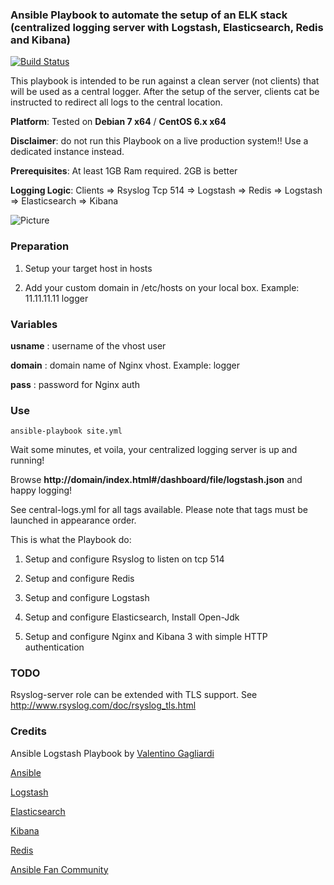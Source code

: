 ### Ansible Playbook to automate the setup of an ELK stack (centralized logging server with Logstash, Elasticsearch, Redis and Kibana)

[![Build Status](https://travis-ci.org/valentinogagliardi/ansible-logstash.png?branch=master)](https://travis-ci.org/valentinogagliardi/ansible-logstash)

This playbook is intended to be run against a clean server (not clients) that will be used as a central logger. After the setup of the server, clients cat be instructed to redirect all logs to the central location.

**Platform**: Tested on **Debian 7 x64** / **CentOS 6.x x64**

**Disclaimer**: do not run this Playbook on a live production system!! Use a dedicated instance instead.

**Prerequisites**: At least 1GB Ram required. 2GB is better

**Logging Logic**: Clients => Rsyslog Tcp 514 => Logstash => Redis => Logstash => Elasticsearch => Kibana

![Picture](http://www.servermanaged.it/wp-content/uploads/2013/10/Setup-Logstash-Elasticsearch-Kibana.png)

### Preparation

1. Setup your target host in hosts

2. Add your custom domain in /etc/hosts on your local box. Example: 11.11.11.11 logger

### Variables

**usname** : username of the vhost user 

**domain** : domain name of Nginx vhost. Example: logger

**pass** : password for Nginx auth

### Use

`ansible-playbook site.yml `

Wait some minutes, et voila, your centralized logging server is up and running!

Browse **http://domain/index.html#/dashboard/file/logstash.json** and happy logging!

See central-logs.yml for all tags available. Please note that tags must be launched in appearance order.

This is what the Playbook do:

1. Setup and configure Rsyslog to listen on tcp 514

2. Setup and configure Redis

3. Setup and configure Logstash

4. Setup and configure Elasticsearch, Install Open-Jdk

5. Setup and configure Nginx and Kibana 3 with simple HTTP authentication

### TODO

Rsyslog-server role can be extended with TLS support. See http://www.rsyslog.com/doc/rsyslog_tls.html

### Credits

Ansible Logstash Playbook by <a href="https://plus.google.com/+ValentinoGagliardi?rel=author">Valentino Gagliardi </a>

[Ansible](http://www.ansible.com/)

[Logstash](http://www.logstash.net/)

[Elasticsearch](http://www.elasticsearch.org/)

[Kibana](http://www.elasticsearch.org/overview/kibana/)

[Redis](http://redis.io/)

[Ansible Fan Community](https://plus.google.com/u/0/communities/108222183653550371543)
